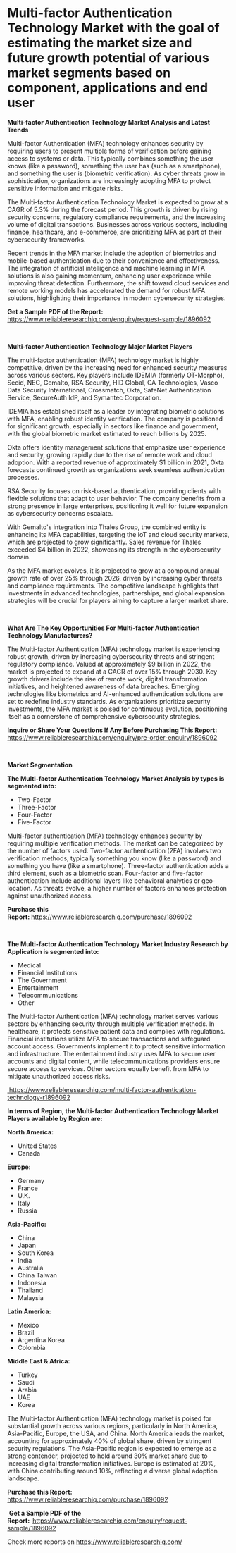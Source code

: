 <p><h1>Multi-factor Authentication Technology Market with the goal of estimating the market size and future growth potential of various market segments based on component, applications and end user</h1></p><p><strong>Multi-factor Authentication Technology Market Analysis and Latest Trends</strong></p>
<p><p>Multi-factor Authentication (MFA) technology enhances security by requiring users to present multiple forms of verification before gaining access to systems or data. This typically combines something the user knows (like a password), something the user has (such as a smartphone), and something the user is (biometric verification). As cyber threats grow in sophistication, organizations are increasingly adopting MFA to protect sensitive information and mitigate risks.</p><p>The Multi-factor Authentication Technology Market is expected to grow at a CAGR of 5.3% during the forecast period. This growth is driven by rising security concerns, regulatory compliance requirements, and the increasing volume of digital transactions. Businesses across various sectors, including finance, healthcare, and e-commerce, are prioritizing MFA as part of their cybersecurity frameworks.</p><p>Recent trends in the MFA market include the adoption of biometrics and mobile-based authentication due to their convenience and effectiveness. The integration of artificial intelligence and machine learning in MFA solutions is also gaining momentum, enhancing user experience while improving threat detection. Furthermore, the shift toward cloud services and remote working models has accelerated the demand for robust MFA solutions, highlighting their importance in modern cybersecurity strategies.</p></p>
<p><strong>Get a Sample PDF of the Report:&nbsp;</strong> <a href="https://www.reliableresearchiq.com/enquiry/request-sample/1896092?utm_campaign=973&utm_medium=2&utm_source=Github&utm_content=ia&utm_term=13012025&utm_id=multi-factor-authentication-technology">https://www.reliableresearchiq.com/enquiry/request-sample/1896092</a></p>
<p>&nbsp;</p>
<p><strong>Multi-factor Authentication Technology Major Market Players</strong></p>
<p><p>The multi-factor authentication (MFA) technology market is highly competitive, driven by the increasing need for enhanced security measures across various sectors. Key players include IDEMIA (formerly OT-Morpho), Secid, NEC, Gemalto, RSA Security, HID Global, CA Technologies, Vasco Data Security International, Crossmatch, Okta, SafeNet Authentication Service, SecureAuth IdP, and Symantec Corporation.</p><p>IDEMIA has established itself as a leader by integrating biometric solutions with MFA, enabling robust identity verification. The company is positioned for significant growth, especially in sectors like finance and government, with the global biometric market estimated to reach billions by 2025.</p><p>Okta offers identity management solutions that emphasize user experience and security, growing rapidly due to the rise of remote work and cloud adoption. With a reported revenue of approximately $1 billion in 2021, Okta forecasts continued growth as organizations seek seamless authentication processes.</p><p>RSA Security focuses on risk-based authentication, providing clients with flexible solutions that adapt to user behavior. The company benefits from a strong presence in large enterprises, positioning it well for future expansion as cybersecurity concerns escalate.</p><p>With Gemalto's integration into Thales Group, the combined entity is enhancing its MFA capabilities, targeting the IoT and cloud security markets, which are projected to grow significantly. Sales revenue for Thales exceeded $4 billion in 2022, showcasing its strength in the cybersecurity domain.</p><p>As the MFA market evolves, it is projected to grow at a compound annual growth rate of over 25% through 2026, driven by increasing cyber threats and compliance requirements. The competitive landscape highlights that investments in advanced technologies, partnerships, and global expansion strategies will be crucial for players aiming to capture a larger market share.</p></p>
<p>&nbsp;</p>
<p><strong>What Are The Key Opportunities For Multi-factor Authentication Technology Manufacturers?</strong></p>
<p><p>The Multi-factor Authentication (MFA) technology market is experiencing robust growth, driven by increasing cybersecurity threats and stringent regulatory compliance. Valued at approximately $9 billion in 2022, the market is projected to expand at a CAGR of over 15% through 2030. Key growth drivers include the rise of remote work, digital transformation initiatives, and heightened awareness of data breaches. Emerging technologies like biometrics and AI-enhanced authentication solutions are set to redefine industry standards. As organizations prioritize security investments, the MFA market is poised for continuous evolution, positioning itself as a cornerstone of comprehensive cybersecurity strategies.</p></p>
<p><strong>Inquire or Share Your Questions If Any Before Purchasing This Report:</strong> <a href="https://www.reliableresearchiq.com/enquiry/pre-order-enquiry/1896092?utm_campaign=973&utm_medium=2&utm_source=Github&utm_content=ia&utm_term=13012025&utm_id=multi-factor-authentication-technology">https://www.reliableresearchiq.com/enquiry/pre-order-enquiry/1896092</a></p>
<p>&nbsp;</p>
<p><strong>Market Segmentation</strong></p>
<p><strong>The Multi-factor Authentication Technology Market Analysis by types is segmented into:</strong></p>
<p><ul><li>Two-Factor</li><li>Three-Factor</li><li>Four-Factor</li><li>Five-Factor</li></ul></p>
<p><p>Multi-factor authentication (MFA) technology enhances security by requiring multiple verification methods. The market can be categorized by the number of factors used. Two-factor authentication (2FA) involves two verification methods, typically something you know (like a password) and something you have (like a smartphone). Three-factor authentication adds a third element, such as a biometric scan. Four-factor and five-factor authentication include additional layers like behavioral analytics or geo-location. As threats evolve, a higher number of factors enhances protection against unauthorized access.</p></p>
<p><strong>Purchase this Report:&nbsp;</strong><a href="https://www.reliableresearchiq.com/purchase/1896092?utm_campaign=973&utm_medium=2&utm_source=Github&utm_content=ia&utm_term=13012025&utm_id=multi-factor-authentication-technology">https://www.reliableresearchiq.com/purchase/1896092</a></p>
<p>&nbsp;</p>
<p><strong>The Multi-factor Authentication Technology Market Industry Research by Application is segmented into:</strong></p>
<p><ul><li>Medical</li><li>Financial Institutions</li><li>The Government</li><li>Entertainment</li><li>Telecommunications</li><li>Other</li></ul></p>
<p><p>The Multi-factor Authentication (MFA) technology market serves various sectors by enhancing security through multiple verification methods. In healthcare, it protects sensitive patient data and complies with regulations. Financial institutions utilize MFA to secure transactions and safeguard account access. Governments implement it to protect sensitive information and infrastructure. The entertainment industry uses MFA to secure user accounts and digital content, while telecommunications providers ensure secure access to services. Other sectors equally benefit from MFA to mitigate unauthorized access risks.</p></p>
<p><a href="https://www.reliableresearchiq.com/multi-factor-authentication-technology-r1896092?utm_campaign=973&utm_medium=2&utm_source=Github&utm_content=ia&utm_term=13012025&utm_id=multi-factor-authentication-technology">&nbsp;https://www.reliableresearchiq.com/multi-factor-authentication-technology-r1896092</a></p>
<p><strong>In terms of Region, the Multi-factor Authentication Technology Market Players available by Region are:</strong></p>
<p>
    <p> <strong> North America: </strong>
        <ul>
            <li>United States</li>
            <li>Canada</li>
        </ul>
        </p> 
    <p> <strong> Europe: </strong>
        <ul>
            <li>Germany</li>
            <li>France</li>
            <li>U.K.</li>
            <li>Italy</li>
            <li>Russia</li>
        </ul>
        </p> 
    <p> <strong> Asia-Pacific: </strong>
        <ul>
            <li>China</li>
            <li>Japan</li>
            <li>South Korea</li>
            <li>India</li>
            <li>Australia</li>
            <li>China Taiwan</li>
            <li>Indonesia</li>
            <li>Thailand</li>
            <li>Malaysia</li>
        </ul>
        </p> 
    <p> <strong> Latin America: </strong>
        <ul>
            <li>Mexico</li>
            <li>Brazil</li>
            <li>Argentina Korea</li>
            <li>Colombia</li>
        </ul>
        </p> 
    <p> <strong> Middle East & Africa: </strong>
        <ul>
            <li>Turkey</li>
            <li>Saudi</li>
            <li>Arabia</li>
            <li>UAE</li>
            <li>Korea</li>
        </ul>
    </p>
    </p>
<p><p>The Multi-factor Authentication (MFA) technology market is poised for substantial growth across various regions, particularly in North America, Asia-Pacific, Europe, the USA, and China. North America leads the market, accounting for approximately 40% of global share, driven by stringent security regulations. The Asia-Pacific region is expected to emerge as a strong contender, projected to hold around 30% market share due to increasing digital transformation initiatives. Europe is estimated at 20%, with China contributing around 10%, reflecting a diverse global adoption landscape.</p></p>
<p><strong>Purchase this Report: </strong><a href="https://www.reliableresearchiq.com/purchase/1896092?utm_campaign=973&utm_medium=2&utm_source=Github&utm_content=ia&utm_term=13012025&utm_id=multi-factor-authentication-technology">https://www.reliableresearchiq.com/purchase/1896092</a></p>
<p>&nbsp;<strong>Get a Sample PDF of the Report:&nbsp;&nbsp;</strong><a href="https://www.reliableresearchiq.com/enquiry/request-sample/1896092?utm_campaign=973&utm_medium=2&utm_source=Github&utm_content=ia&utm_term=13012025&utm_id=multi-factor-authentication-technology">https://www.reliableresearchiq.com/enquiry/request-sample/1896092</a></p>
<p><strong></strong></p>
<p>Check more reports on <a href="https://www.reliableresearchiq.com/?utm_campaign=973&utm_medium=2&utm_source=Github&utm_content=ia&utm_term=13012025&utm_id=multi-factor-authentication-technology">https://www.reliableresearchiq.com/</a></p>